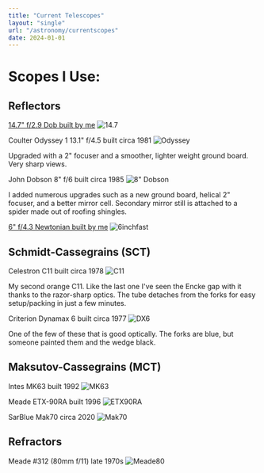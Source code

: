 ```yaml
---
title: "Current Telescopes"
layout: "single"
url: "/astronomy/currentscopes"
date: 2024-01-01
---
```


# Scopes I Use:

## Reflectors
[14.7" f/2.9 Dob built by me](https://astrozane.com/projects/147-inch-f29/)
![14.7](images/mk25.JPEG)

Coulter Odyssey 1 13.1" f/4.5 built circa 1981
![Odyssey](images/odysseyatnight.jpeg)

Upgraded with a 2" focuser and a smoother, lighter weight ground board. Very sharp views.

John Dobson 8" f/6 built circa 1985
![8" Dobson](images/dobson.jpg)

I added numerous upgrades such as a new ground board, helical 2" focuser, and a better mirror cell. Secondary mirror still is attached to a spider made out of roofing shingles.

[6" f/4.3 Newtonian built by me](https://astrozane.com/projects/6inch-f4/)
![6inchfast](images/IMG_0864.JPEG)


## Schmidt-Cassegrains (SCT)
Celestron C11 built circa 1978
![C11](images/c11.JPEG)

My second orange C11. Like the last one I've seen the Encke gap with it thanks to the razor-sharp optics. The tube detaches from the forks for easy setup/packing in just a few minutes.

Criterion Dynamax 6 built circa 1977
![DX6](images/dx6.JPEG)

One of the few of these that is good optically. The forks are blue, but someone painted them and the wedge black.


## Maksutov-Cassegrains (MCT)
Intes MK63 built 1992
![MK63](images/mk63.JPG)

Meade ETX-90RA built 1996
![ETX90RA](images/etxfrommom.JPEG)

SarBlue Mak70 circa 2020
![Mak70](images/mak70.JPEG)

## Refractors

Meade #312 (80mm f/11) late 1970s
![Meade80](images/meade80.jpeg)